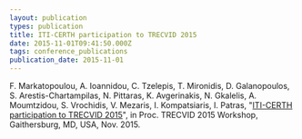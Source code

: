 ```yaml
---
layout: publication
types: publication
title: ITI-CERTH participation to TRECVID 2015
date: 2015-11-01T09:41:50.000Z
tags: conference_publications
publication_date: 2015-11-01
---
```

F. Markatopoulou, A. Ioannidou, C. Tzelepis, T. Mironidis, D. Galanopoulos, S. Arestis-Chartampilas, N. Pittaras, K. Avgerinakis, N. Gkalelis, A. Moumtzidou, S. Vrochidis, V. Mezaris, I. Kompatsiaris, I. Patras, "[ITI-CERTH participation to TRECVID 2015](https://www-nlpir.nist.gov/projects/tvpubs/tv12.papers/iti-certh.pdf)", in Proc. TRECVID 2015 Workshop, Gaithersburg, MD, USA, Nov. 2015.